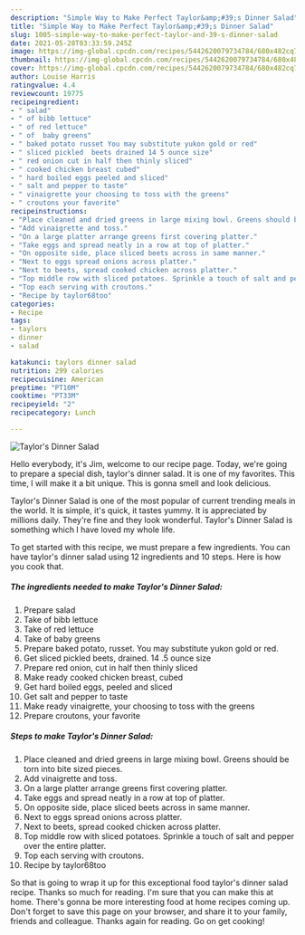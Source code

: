 ```yaml
---
description: "Simple Way to Make Perfect Taylor&amp;#39;s Dinner Salad"
title: "Simple Way to Make Perfect Taylor&amp;#39;s Dinner Salad"
slug: 1005-simple-way-to-make-perfect-taylor-and-39-s-dinner-salad
date: 2021-05-28T03:33:59.245Z
image: https://img-global.cpcdn.com/recipes/5442620079734784/680x482cq70/taylors-dinner-salad-recipe-main-photo.jpg
thumbnail: https://img-global.cpcdn.com/recipes/5442620079734784/680x482cq70/taylors-dinner-salad-recipe-main-photo.jpg
cover: https://img-global.cpcdn.com/recipes/5442620079734784/680x482cq70/taylors-dinner-salad-recipe-main-photo.jpg
author: Louise Harris
ratingvalue: 4.4
reviewcount: 19775
recipeingredient:
- " salad"
- " of bibb lettuce"
- " of red lettuce"
- " of  baby greens"
- " baked potato russet You may substitute yukon gold or red"
- " sliced pickled  beets drained 14 5 ounce size"
- " red onion cut in half then thinly sliced"
- " cooked chicken breast cubed"
- " hard boiled eggs peeled and sliced"
- " salt and pepper to taste"
- " vinaigrette your choosing to toss with the greens"
- " croutons your favorite"
recipeinstructions:
- "Place cleaned and dried greens in large mixing bowl. Greens should be torn into bite sized pieces."
- "Add vinaigrette and toss."
- "On a large platter arrange greens first covering platter."
- "Take eggs and spread neatly in a row at top of platter."
- "On opposite side, place sliced beets across in same manner."
- "Next to eggs spread onions across platter."
- "Next to beets, spread cooked chicken across platter."
- "Top middle row with sliced potatoes. Sprinkle a touch of salt and pepper over the entire platter."
- "Top each serving with croutons."
- "Recipe by taylor68too"
categories:
- Recipe
tags:
- taylors
- dinner
- salad

katakunci: taylors dinner salad 
nutrition: 299 calories
recipecuisine: American
preptime: "PT10M"
cooktime: "PT33M"
recipeyield: "2"
recipecategory: Lunch

---
```



![Taylor&#39;s Dinner Salad](https://img-global.cpcdn.com/recipes/5442620079734784/680x482cq70/taylors-dinner-salad-recipe-main-photo.jpg)

Hello everybody, it's Jim, welcome to our recipe page. Today, we're going to prepare a special dish, taylor&#39;s dinner salad. It is one of my favorites. This time, I will make it a bit unique. This is gonna smell and look delicious.

Taylor&#39;s Dinner Salad is one of the most popular of current trending meals in the world. It is simple, it's quick, it tastes yummy. It is appreciated by millions daily. They're fine and they look wonderful. Taylor&#39;s Dinner Salad is something which I have loved my whole life.




To get started with this recipe, we must prepare a few ingredients. You can have taylor&#39;s dinner salad using 12 ingredients and 10 steps. Here is how you cook that.

<!--inarticleads1-->

##### The ingredients needed to make Taylor&#39;s Dinner Salad:

1. Prepare  salad
1. Take  of bibb lettuce
1. Take  of red lettuce
1. Take  of  baby greens
1. Prepare  baked potato, russet. You may substitute yukon gold or red.
1. Get  sliced pickled  beets, drained. 14 .5 ounce size
1. Prepare  red onion, cut in half then thinly sliced
1. Make ready  cooked chicken breast, cubed
1. Get  hard boiled eggs, peeled and sliced
1. Get  salt and pepper to taste
1. Make ready  vinaigrette, your choosing to toss with the greens
1. Prepare  croutons, your favorite




<!--inarticleads2-->

##### Steps to make Taylor&#39;s Dinner Salad:

1. Place cleaned and dried greens in large mixing bowl. Greens should be torn into bite sized pieces.
1. Add vinaigrette and toss.
1. On a large platter arrange greens first covering platter.
1. Take eggs and spread neatly in a row at top of platter.
1. On opposite side, place sliced beets across in same manner.
1. Next to eggs spread onions across platter.
1. Next to beets, spread cooked chicken across platter.
1. Top middle row with sliced potatoes. Sprinkle a touch of salt and pepper over the entire platter.
1. Top each serving with croutons.
1. Recipe by taylor68too




So that is going to wrap it up for this exceptional food taylor&#39;s dinner salad recipe. Thanks so much for reading. I'm sure that you can make this at home. There's gonna be more interesting food at home recipes coming up. Don't forget to save this page on your browser, and share it to your family, friends and colleague. Thanks again for reading. Go on get cooking!
